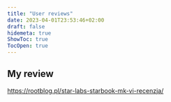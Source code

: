 ```yaml
---
title: "User reviews"
date: 2023-04-01T23:53:46+02:00
draft: false
hidemeta: true
ShowToc: true
TocOpen: true
---
```


## My review

https://rootblog.pl/star-labs-starbook-mk-vi-recenzja/

